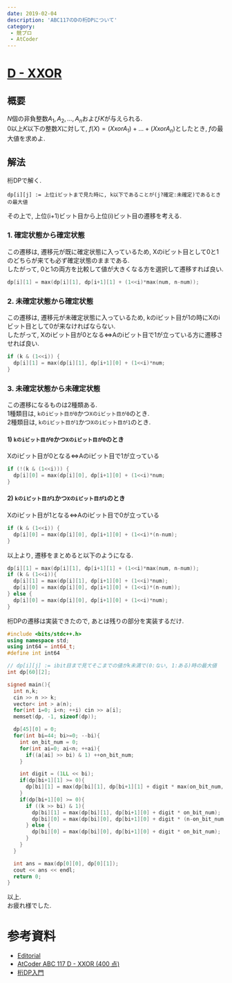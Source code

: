 ```yaml
---
date: 2019-02-04
description: 'ABC117のDの桁DPについて'
category:
 - 競プロ
 - AtCoder
---
```


# [D - XXOR](https://atcoder.jp/contests/abc117/tasks/abc117_d)
## 概要
$N$個の非負整数$A_1, A_2, ..., A_n$および$K$が与えられる.  
$0$以上$K$以下の整数$X$に対して, $f(X) = (X xor A_1) + ... + (X xor A_n)$としたとき, $f$の最大値を求めよ.

## 解法
桁DPで解く.  
```
dp[i][j] := 上位iビットまで見た時に, k以下であることが(j?確定:未確定)であるときの最大値
```

その上で, 上位(i+1)ビット目から上位(i)ビット目の遷移を考える.  
### 1. 確定状態から確定状態
この遷移は, 遷移元が既に確定状態に入っているため, Xのiビット目として0と1のどちらが来ても必ず確定状態のままである.  
したがって, 0と1の両方を比較して値が大きくなる方を選択して遷移すれば良い.  

```cpp
dp[i][1] = max(dp[i][1], dp[i+1][1] + (1<<i)*max(num, n-num));
```

### 2. 未確定状態から確定状態
この遷移は, 遷移元が未確定状態に入っているため, kのiビット目が1の時にXのiビット目として0が来なければならない.  
したがって, Xのiビット目が0となる$\Longleftrightarrow$Aのiビット目で1が立っている方に遷移させれば良い.

```cpp
if (k & (1<<i)) {
  dp[i][1] = max(dp[i][1], dp[i+1][0] + (1<<i)*num;
}
```

### 3. 未確定状態から未確定状態
この遷移になるものは2種類ある.  
1種類目は, `kのiビット目が0`かつ`Xのiビット目が0`のとき.  
2種類目は, `kのiビット目が1`かつ`Xのiビット目が1`のとき.  

#### 1) `kのiビット目が0`かつ`Xのiビット目が0`のとき
Xのiビット目が0となる$\Longleftrightarrow$Aのiビット目で1が立っている
```cpp
if (!(k & (1<<i))) {
  dp[i][0] = max(dp[i][0], dp[i+1][0] + (1<<i)*num;
}
```

#### 2) `kのiビット目が1`かつ`Xのiビット目が1`のとき
Xのiビット目が1となる$\Longleftrightarrow$Aのiビット目で0が立っている
```cpp
if (k & (1<<i)) {
  dp[i][0] = max(dp[i][0], dp[i+1][0] + (1<<i)*(n-num);
}
```

以上より, 遷移をまとめると以下のようになる.
```cpp
dp[i][1] = max(dp[i][1], dp[i+1][1] + (1<<i)*max(num, n-num));
if (k & (1<<i)){
  dp[i][1] = max(dp[i][1], dp[i+1][0] + (1<<i)*num);
  dp[i][0] = max(dp[i][0], dp[i+1][0] + (1<<i)*(n-num));
} else {
  dp[i][0] = max(dp[i][0], dp[i+1][0] + (1<<i)*num);
}
```

桁DPの遷移は実装できたので, あとは残りの部分を実装するだけ.

```cpp
#include <bits/stdc++.h>
using namespace std;
using int64 = int64_t;
#define int int64

// dp[i][j] := ibit目まで見てそこまでの値がk未満で(0:ない, 1:ある)時の最大値
int dp[60][2];

signed main(){
  int n,k;
  cin >> n >> k;
  vector< int > a(n);
  for(int i=0; i<n; ++i) cin >> a[i];
  memset(dp, -1, sizeof(dp));

  dp[45][0] = 0;
  for(int bi=44; bi>=0; --bi){
    int on_bit_num = 0;
    for(int ai=0; ai<n; ++ai){
      if((a[ai] >> bi) & 1) ++on_bit_num;
    }

    int digit = (1LL << bi);
    if(dp[bi+1][1] >= 0){
      dp[bi][1] = max(dp[bi][1], dp[bi+1][1] + digit * max(on_bit_num, n-on_bit_num));
    }     
    if(dp[bi+1][0] >= 0){
      if ((k >> bi) & 1){
        dp[bi][1] = max(dp[bi][1], dp[bi+1][0] + digit * on_bit_num);
        dp[bi][0] = max(dp[bi][0], dp[bi+1][0] + digit * (n-on_bit_num));
      } else {
        dp[bi][0] = max(dp[bi][0], dp[bi+1][0] + digit * on_bit_num);
      }     
    }
  }

  int ans = max(dp[0][0], dp[0][1]);
  cout << ans << endl;
  return 0;
}


```

以上.  
お疲れ様でした.

# 参考資料
 - [Editorial](https://img.atcoder.jp/abc117/editorial.pdf)
 - [AtCoder ABC 117 D - XXOR (400 点)](http://drken1215.hatenablog.com/entry/2019/02/03/224200)
 - [桁DP入門](https://pekempey.hatenablog.com/entry/2015/12/09/000603)